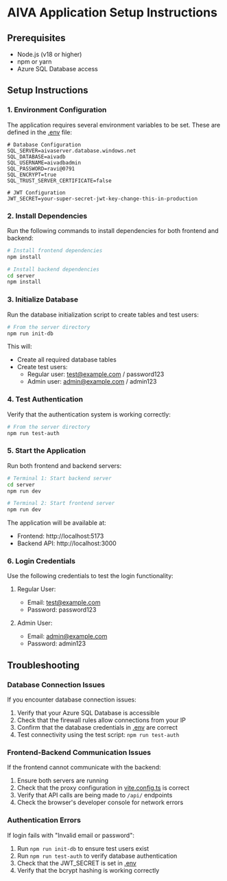 # AIVA Application Setup Instructions

## Prerequisites
- Node.js (v18 or higher)
- npm or yarn
- Azure SQL Database access

## Setup Instructions

### 1. Environment Configuration
The application requires several environment variables to be set. These are defined in the [.env](.env) file:

```
# Database Configuration
SQL_SERVER=aivaserver.database.windows.net
SQL_DATABASE=aivadb
SQL_USERNAME=aivadbadmin
SQL_PASSWORD=ravi@0791
SQL_ENCRYPT=true
SQL_TRUST_SERVER_CERTIFICATE=false

# JWT Configuration
JWT_SECRET=your-super-secret-jwt-key-change-this-in-production
```

### 2. Install Dependencies
Run the following commands to install dependencies for both frontend and backend:

```bash
# Install frontend dependencies
npm install

# Install backend dependencies
cd server
npm install
```

### 3. Initialize Database
Run the database initialization script to create tables and test users:

```bash
# From the server directory
npm run init-db
```

This will:
- Create all required database tables
- Create test users:
  - Regular user: test@example.com / password123
  - Admin user: admin@example.com / admin123

### 4. Test Authentication
Verify that the authentication system is working correctly:

```bash
# From the server directory
npm run test-auth
```

### 5. Start the Application
Run both frontend and backend servers:

```bash
# Terminal 1: Start backend server
cd server
npm run dev

# Terminal 2: Start frontend server
npm run dev
```

The application will be available at:
- Frontend: http://localhost:5173
- Backend API: http://localhost:3000

### 6. Login Credentials
Use the following credentials to test the login functionality:

1. Regular User:
   - Email: test@example.com
   - Password: password123

2. Admin User:
   - Email: admin@example.com
   - Password: admin123

## Troubleshooting

### Database Connection Issues
If you encounter database connection issues:

1. Verify that your Azure SQL Database is accessible
2. Check that the firewall rules allow connections from your IP
3. Confirm that the database credentials in [.env](.env) are correct
4. Test connectivity using the test script: `npm run test-auth`

### Frontend-Backend Communication Issues
If the frontend cannot communicate with the backend:

1. Ensure both servers are running
2. Check that the proxy configuration in [vite.config.ts](vite.config.ts) is correct
3. Verify that API calls are being made to `/api/` endpoints
4. Check the browser's developer console for network errors

### Authentication Errors
If login fails with "Invalid email or password":

1. Run `npm run init-db` to ensure test users exist
2. Run `npm run test-auth` to verify database authentication
3. Check that the JWT_SECRET is set in [.env](.env)
4. Verify that the bcrypt hashing is working correctly